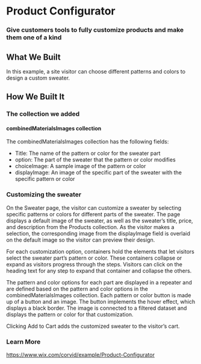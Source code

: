 # Product Configurator
### Give customers tools to fully customize products and make them one of a kind

## What We Built

In this example, a site visitor can choose different patterns and colors to design a custom sweater.​

## How We Built It

### The collection we added
 
#### combinedMaterialsImages collection
The combinedMaterialsImages collection has the following fields:

* Title: The name of the pattern or color for the sweater part
* option: The part of the sweater that the pattern or color modifies
* choiceImage: A sample image of the pattern or color
* displayImage: An image of the specific part of the sweater with the specific pattern or color

### Customizing the sweater
On the Sweater page, the visitor can customize a sweater by selecting specific patterns or colors for different parts of the sweater. The page displays a default image of the sweater, as well as the sweater’s title, price, and description from the Products collection. As the visitor makes a selection, the corresponding image from the displayImage field is overlaid on the default image so the visitor can preview their design.

For each customization option, containers hold the elements that let visitors select the sweater part’s pattern or color. These containers collapse or expand as visitors progress through the steps. Visitors can click on the heading text for any step to expand that container and collapse the others.

The pattern and color options for each part are displayed in a repeater and are defined based on the pattern and color options in the combinedMaterialsImages collection. Each pattern or color button is made up of a button and an image. The button implements the hover effect, which displays a black border. The image is connected to a filtered dataset and displays the pattern or color for that customization.

Clicking Add to Cart adds the customized sweater to the visitor’s cart.

### Learn More
https://www.wix.com/corvid/example/Product-Configurator
